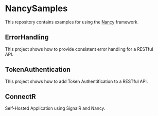 # NancySamples #

[Nancy]: http://www.github.com/nancyfx

This repository contains examples for using the [Nancy] framework.

## ErrorHandling ##

This project shows how to provide consistent error handling for a RESTful API.

## TokenAuthentication ##

This project shows how to add Token Authentification to a RESTful API.

## ConnectR ##

Self-Hosted Application using SignalR and Nancy.